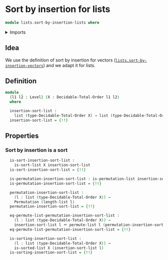 # Sort by insertion for lists

```agda
module lists.sort-by-insertion-lists where
```

<details><summary>Imports</summary>

```agda
open import finite-group-theory.permutations-standard-finite-types

open import foundation.dependent-pair-types
open import foundation.identity-types
open import foundation.universe-levels

open import lists.arrays
open import lists.lists
open import lists.permutation-lists
open import lists.sort-by-insertion-vectors
open import lists.sorted-lists
open import lists.sorting-algorithms-lists

open import order-theory.decidable-total-orders
```

</details>

## Idea

We use the definition of sort by insertion for vectors
([`lists.sort-by-insertion-vectors`](lists.sort-by-insertion-vectors.md)) and we
adapt it for lists.

## Definition

```agda
module _
  {l1 l2 : Level} (X : Decidable-Total-Order l1 l2)
  where

  insertion-sort-list :
    list (type-Decidable-Total-Order X) → list (type-Decidable-Total-Order X)
  insertion-sort-list = {!!}
```

## Properties

### Sort by insertion is a sort

```agda
  is-sort-insertion-sort-list :
    is-sort-list X insertion-sort-list
  is-sort-insertion-sort-list = {!!}

  is-permutation-insertion-sort-list : is-permutation-list insertion-sort-list
  is-permutation-insertion-sort-list = {!!}

  permutation-insertion-sort-list :
    (l : list (type-Decidable-Total-Order X)) →
    Permutation (length-list l)
  permutation-insertion-sort-list = {!!}

  eq-permute-list-permutation-insertion-sort-list :
    (l : list (type-Decidable-Total-Order X)) →
    insertion-sort-list l ＝ permute-list l (permutation-insertion-sort-list l)
  eq-permute-list-permutation-insertion-sort-list = {!!}

  is-sorting-insertion-sort-list :
    (l : list (type-Decidable-Total-Order X)) →
    is-sorted-list X (insertion-sort-list l)
  is-sorting-insertion-sort-list = {!!}
```
